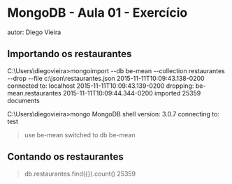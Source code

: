 # MongoDB - Aula 01 - Exercício
autor: Diego Vieira

## Importando os restaurantes
C:\Users\diegovieira>mongoimport --db be-mean --collection restaurantes --drop --file c:\json\restaurantes.json
2015-11-11T10:09:43.138-0200    connected to: localhost
2015-11-11T10:09:43.139-0200    dropping: be-mean.restaurantes
2015-11-11T10:09:44.344-0200    imported 25359 documents

C:\Users\diegovieira>mongo
MongoDB shell version: 3.0.7
connecting to: test
> use be-mean
switched to db be-mean

## Contando os restaurantes
> db.restaurantes.find({}).count()
25359
